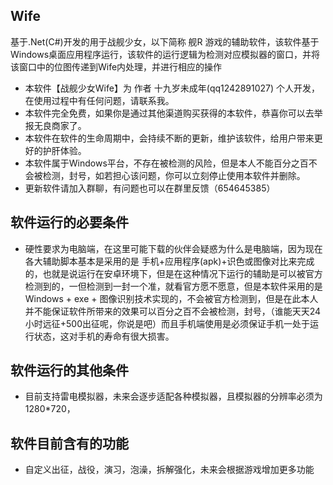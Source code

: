 ## Wife
基于.Net(C#)开发的用于战舰少女，以下简称 舰R 游戏的辅助软件，该软件基于Windows桌面应用程序运行，该软件的运行逻辑为检测对应模拟器的窗口，并将该窗口中的位图传递到Wife内处理，并进行相应的操作
* 本软件【战舰少女Wife】为 作者 十九岁未成年(qq1242891027) 个人开发，在使用过程中有任何问题，请联系我。
* 本软件完全免费，如果你是通过其他渠道购买获得的本软件，恭喜你可以去举报无良商家了。
* 本软件在软件的生命周期中，会持续不断的更新，维护该软件，给用户带来更好的护肝体验。
* 本软件属于Windows平台，不存在被检测的风险，但是本人不能百分之百不会被检测，封号，如若担心该问题，你可以立刻停止使用本软件并删除。
* 更新软件请加入群聊，有问题也可以在群里反馈（654645385）



## 软件运行的必要条件
* 硬性要求为电脑端，在这里可能下载的伙伴会疑惑为什么是电脑端，因为现在各大辅助脚本基本是采用的是 手机+应用程序(apk)+识色或图像对比来完成的，也就是说运行在安卓环境下，但是在这种情况下运行的辅助是可以被官方检测到的，一但检测到一封一个准，就看官方愿不愿意，但是本软件采用的是Windows + exe + 图像识别技术实现的，不会被官方检测到，但是在此本人并不能保证软件所带来的效果可以百分之百不会被检测，封号，（谁能天天24小时远征+500出征呢，你说是吧）而且手机端使用是必须保证手机一处于运行状态，这对手机的寿命有很大损害。

## 软件运行的其他条件
* 目前支持雷电模拟器，未来会逐步适配各种模拟器，且模拟器的分辨率必须为1280*720，

## 软件目前含有的功能
* 自定义出征，战役，演习，泡澡，拆解强化，未来会根据游戏增加更多功能
